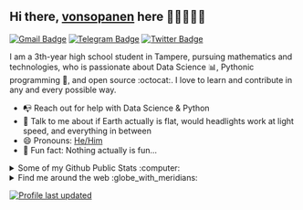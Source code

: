 ## Hi there, [vonsopanen](https://sopanen.net) here 👋🏼👨🏻‍💻

[![Gmail Badge](https://img.shields.io/badge/-miro@sopanen.net-c14438?style=flat&logo=Gmail&logoColor=white)](mailto:miro@sopanen.net "Connect via Email")
[![Telegram Badge](https://img.shields.io/badge/-@vonsopanen-0088CC?style=flat&logo=Telegram&logoColor=white)](https://t.me/vonsopanen "Contact on Telegram")
[![Twitter Badge](https://img.shields.io/badge/-@vonsopanen-00acee?style=flat&logo=Twitter&logoColor=white)](https://twitter.com/intent/follow?screen_name=vonsopanen "Follow on Twitter")

<a href="https://sopanen.net/"></a>

I am a 3th-year high school student in Tampere, pursuing mathematics and technologies, who is passionate about Data Science :bar_chart:, Pythonic programming :snake:, and open source :octocat:. I love to learn and contribute in any and every possible way.

- 📭 Reach out for help with Data Science & Python
- 💬 Talk to me about if Earth actually is flat, would headlights work at light speed, and everything in between
- 😄 Pronouns: [He/Him](https://www.mypronouns.org/he-him)
- 👾 Fun fact: Nothing actually is fun...

<details>
  <summary>Some of my Github Public Stats :computer:</summary>
  
  <a href="https://samujjwaal.me/"></a>

  [![My Github Stats](https://github-readme-stats.vercel.app/api?username=vonsopanen&show_icons=true&title_color=fff&icon_color=79ff97&text_color=9f9f9f&bg_color=151515)](https://github.com/vonsopanen)

  ![Profile Views](https://komarev.com/ghpvc/?username=vonsopanen&color=blue)


  ----
  
</details>

<details>
  <summary>Find me around the web :globe_with_meridians:</summary>
  
[![DEV Badge](https://img.shields.io/badge/-vonsopanen-0A0A0A?style=flat&logo=dev.to&logoColor=white)](https://dev.to/samujjwaal)
[![StackOverflow Badge](https://img.shields.io/badge/-daftdey-FE7A16?style=flat&logo=Stack%20Overflow&logoColor=white&)](https://stackoverflow.com/users/12843322/daftdey?tab=profile)
[![Instagram Badge](https://img.shields.io/badge/-Instagram-C13584?style=flat&logo=Instagram&logoColor=white)](https://www.instagram.com/souuoa/ "Follow on Instagram")
[![Spotify Badge](https://img.shields.io/badge/-Spotify-1DB954?style=flat&logo=Spotify&logoColor=white)](https://open.spotify.com/user/22ydzsykc57ailqsqbn4ycwsq "My Spotify playlists")
[![Reddit Badge](https://img.shields.io/badge/-u/mirosopa-FF4500?style=flat&logo=Reddit&logoColor=white)](https://www.reddit.com/user/mirosopa/ "Find on Reddit")
----

</details>

[![Profile last updated](https://img.shields.io/github/last-commit/vonsopanen/vonsopanen/master?label=Last%20updated&style=flat)](https://github.com/vonsopanen/vonsopanen/commits)

